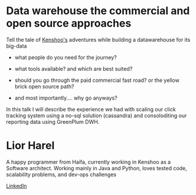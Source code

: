 Data warehouse the commercial and open source approaches
=========================================================

Tell the tale of [Kenshoo's](http://www.kenshoo.com) adventures while building a datawarehouse for its big-data


* what people do you need for the journey?
* what tools available? and which are best suited?
* should you go through the paid commercial fast road? or the yellow brick open source path?

* and most importantly.... why go anyways?

In this talk I will describe the experience we had with scaling our click tracking system using a no-sql solution (cassandra) and consoloditing our reporting data using GreenPlum DWH.

Lior Harel
=========================================================
A happy programmer from Haifa, currently working in Kenshoo as a Software architect.
Working mainly in Java and Python, loves tested code, scalability problems, and dev-ops challenges

[LinkedIn](http://lnkd.in/XEnXYs)
